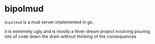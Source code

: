 # bipolmud
`bipolmud` is a mud server implemented in go.

it is extremely ugly and is mostly a fever dream project involving pouring lots of code down the drain
without thinking of the consequences
